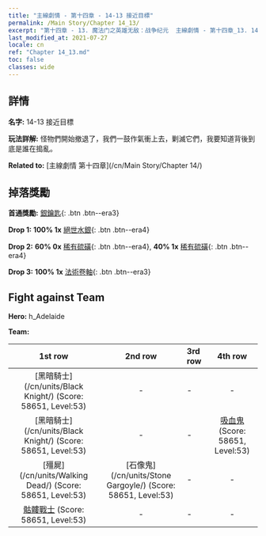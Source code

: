 ```yaml
---
title: "主線劇情 - 第十四章 - 14-13 接近目標"
permalink: /Main Story/Chapter 14_13/
excerpt: "第十四章 - 13. 魔法门之英雄无敌：战争纪元  主線劇情 - 第十四章_13. 14-13 接近目標"
last_modified_at: 2021-07-27
locale: cn
ref: "Chapter 14_13.md"
toc: false
classes: wide
---
```


## 詳情

 **名字:** 14-13 接近目標

 **玩法詳解:** 怪物們開始撤退了，我們一鼓作氣衝上去，剿滅它們，我要知道背後到底是誰在搗亂。

 **Related to:** [主線劇情 第十四章](/cn/Main Story/Chapter 14/)

## 掉落獎勵

 **首通獎勵:** [銀鑰匙](/cn/Items/con_693/){: .btn .btn--era3}

 **Drop 1:** **100% 1x** [絕世水銀](/cn/Items/mat_49/){: .btn .btn--era4}

 **Drop 2:** **60% 0x** [稀有硫磺](/cn/Items/mat_43/){: .btn .btn--era4}, **40% 1x** [稀有硫磺](/cn/Items/mat_43/){: .btn .btn--era4}

 **Drop 3:** **100% 1x** [法術卷軸](/cn/Items/con_694/){: .btn .btn--era3}


## Fight against Team
 **Hero:** h_Adelaide

 **Team:**


  | 1st row | 2nd row | 3rd row | 4th row |
  |:----:|:----:|:----|:----:|
  | [黑暗騎士](/cn/units/Black Knight/) (Score: 58651, Level:53)  | - | - | - |
  | [黑暗騎士](/cn/units/Black Knight/) (Score: 58651, Level:53)  | - | - | [吸血鬼](/cn/units/Vampire/) (Score: 58651, Level:53)  |
  | [殭屍](/cn/units/Walking Dead/) (Score: 58651, Level:53)  | [石像鬼](/cn/units/Stone Gargoyle/) (Score: 58651, Level:53)  | - | - |
  | [骷髏戰士](/cn/units/Skeleton/) (Score: 58651, Level:53)  | - | - | - |


